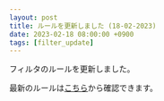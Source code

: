 ```yaml
---
layout: post
title: ルールを更新しました (18-02-2023)
date: 2023-02-18 08:00:00 +0900
tags: [filter_update]
---
```


フィルタのルールを更新しました。

最新のルールは[こちら](https://github.com/kittytail/BlockerRules)から確認できます。
